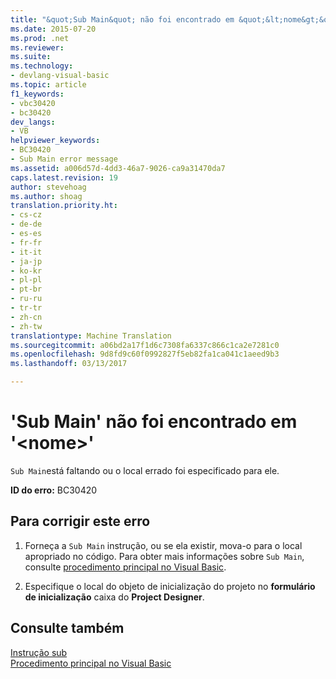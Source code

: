```yaml
---
title: "&quot;Sub Main&quot; não foi encontrado em &quot;&lt;nome&gt;&quot; | Documentos do Microsoft"
ms.date: 2015-07-20
ms.prod: .net
ms.reviewer: 
ms.suite: 
ms.technology:
- devlang-visual-basic
ms.topic: article
f1_keywords:
- vbc30420
- bc30420
dev_langs:
- VB
helpviewer_keywords:
- BC30420
- Sub Main error message
ms.assetid: a006d57d-4dd3-46a7-9026-ca9a31470da7
caps.latest.revision: 19
author: stevehoag
ms.author: shoag
translation.priority.ht:
- cs-cz
- de-de
- es-es
- fr-fr
- it-it
- ja-jp
- ko-kr
- pl-pl
- pt-br
- ru-ru
- tr-tr
- zh-cn
- zh-tw
translationtype: Machine Translation
ms.sourcegitcommit: a06bd2a17f1d6c7308fa6337c866c1ca2e7281c0
ms.openlocfilehash: 9d8fd9c60f0992827f5eb82fa1ca041c1aeed9b3
ms.lasthandoff: 03/13/2017

---
```

# <a name="39sub-main39-was-not-found-in-39ltnamegt39"></a>'Sub Main' não foi encontrado em '&lt;nome&gt;'
`Sub Main`está faltando ou o local errado foi especificado para ele.  
  
 **ID do erro:** BC30420  
  
## <a name="to-correct-this-error"></a>Para corrigir este erro  
  
1.  Forneça a `Sub Main` instrução, ou se ela existir, mova-o para o local apropriado no código. Para obter mais informações sobre `Sub Main`, consulte [procedimento principal no Visual Basic](../../../visual-basic/programming-guide/program-structure/main-procedure.md).  
  
2.  Especifique o local do objeto de inicialização do projeto no **formulário de inicialização** caixa do **Project Designer**.  
  
## <a name="see-also"></a>Consulte também  
 [Instrução sub](../../../visual-basic/language-reference/statements/sub-statement.md)   
 [Procedimento principal no Visual Basic](../../../visual-basic/programming-guide/program-structure/main-procedure.md)
